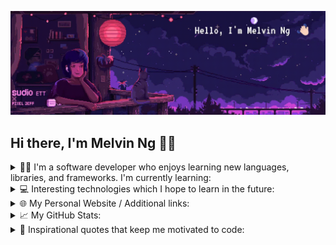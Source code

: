 <!-- **melvincwng/melvincwng** is a ✨ _special_ ✨ repository because its `README.md` (this file) appears on your GitHub profile. -->

<!-- 
  1. As of 13/05/2023, Video element is not working in GitHub README.md due to GH's CSP blocking it
  2. You can directly just embed a video using the uploaded URL (i.e. https://user-images.githubusercontent.com/77479885/224764100-a9fb20ee-80f4-4eb1-8ba7-7130c0c5722b.mp4) but it does not autoplay the video...
  3. Hence, converted video to gif instead using https://www.xconvert.com/convert-video-to-gif (preserves good image resolution & good frame rate as well)
  <video src="https://user-images.githubusercontent.com/77479885/224764100-a9fb20ee-80f4-4eb1-8ba7-7130c0c5722b.mp4" width="100%"  height="100%" controls autoplay muted loop></video>
-->

![banner](./assets/banner.gif)

<h2>Hi there, I'm Melvin Ng 👋🏻</h2>

<details>
  <summary>
    👨‍💻 I'm a software developer who enjoys learning new languages, libraries, and frameworks. I'm currently learning: 
  </summary>
  <br/>
  <div>
    <img src="https://img.shields.io/badge/HTML5-F16529?style=for-the-badge&logo=html5&logoColor=white" />
    <img src="https://img.shields.io/badge/CSS3-1572B6?style=for-the-badge&logo=css3&logoColor=white" />
    <img src="https://img.shields.io/badge/JavaScript-F7DF1E?style=for-the-badge&logo=javascript&logoColor=white" />
    <img src="https://img.shields.io/badge/TypeScript-007ACC?style=for-the-badge&logo=typescript&logoColor=white" />
    <img src="https://img.shields.io/badge/Python-239120?style=for-the-badge&logo=python&logoColor=white" />
    <img src="https://img.shields.io/badge/GdScript-478CBF?style=for-the-badge&logo=godot-engine&logoColor=white" />
    <img src="https://img.shields.io/badge/Scratch-4D97FF?style=for-the-badge&logo=Scratch&logoColor=white" />
    <img src="https://img.shields.io/badge/Sql-018bff?style=for-the-badge&logo=microsoft-access&logoColor=white" />
    <img src="https://img.shields.io/badge/Markdown-000000?style=for-the-badge&logo=markdown&logoColor=white" />
    <img src="https://img.shields.io/badge/Bash-121011?style=for-the-badge&logo=gnu-bash&logoColor=white" />
    <img src="https://img.shields.io/badge/MongoDB-4EA94B?style=for-the-badge&logo=mongodb&logoColor=white" />
    <img src="https://img.shields.io/badge/Express.js-404D59?style=for-the-badge&logo=express&logoColor=white" />
    <img src="https://img.shields.io/badge/React-20232A?style=for-the-badge&logo=react&logoColor=white" />
    <img src="https://img.shields.io/badge/Node.js-43853D?style=for-the-badge&logo=node.js&logoColor=white" />
    <img src="https://img.shields.io/badge/Bootstrap-563D7C?style=for-the-badge&logo=bootstrap&logoColor=white" />
    <img src="https://img.shields.io/badge/Material%20UI-007FFF?style=for-the-badge&logo=mui&logoColor=white" />
    <img src="https://img.shields.io/badge/jQuery-0769AD?style=for-the-badge&logo=jquery&logoColor=white" />                       
    <img src="https://img.shields.io/badge/Flask-4A4A55?style=for-the-badge&logo=flask&logoColor=white" />
    <img src="https://img.shields.io/badge/Next.js-000000?style=for-the-badge&logo=nextdotjs&logoColor=white" />
    <img src="https://img.shields.io/badge/Firebase-FF9900?style=for-the-badge&logo=firebase&logoColor=white" />
    <img src="https://img.shields.io/badge/MySQL-478CBF?style=for-the-badge&logo=mysql&logoColor=white" />
    <img src="https://img.shields.io/badge/Netlify-00C7B7?style=for-the-badge&logo=netlify&logoColor=white" />
    <img src="https://img.shields.io/badge/Heroku-430098?style=for-the-badge&logo=heroku&logoColor=white" />
    <img src="https://img.shields.io/badge/Vercel-000000?style=for-the-badge&logo=vercel&logoColor=white" />
    <img src="https://img.shields.io/badge/AWS-FF9900?style=for-the-badge&logo=amazonaws&logoColor=white" />
    <img src="https://img.shields.io/badge/Git-F05032?style=for-the-badge&logo=git&logoColor=white" />
    <img src="https://img.shields.io/badge/Postman-FF6C37?style=for-the-badge&logo=Postman&logoColor=white" />
    <img src="https://img.shields.io/badge/Jest-C21325?style=for-the-badge&logo=jest&logoColor=whitec " /> 
    <img src="https://img.shields.io/badge/VS%20Code-0078D4?style=for-the-badge&logo=visual%20studio%20code&logoColor=white" /> 
  </div>
</details>

<details>
  <summary>
    💻 Interesting technologies which I hope to learn in the future: 
  </summary>
  <br/>
  <div>
    <img src="https://img.shields.io/badge/AI/ML-262c3e?style=for-the-badge&logo=probot&logoColor=white" />
    <img src="https://img.shields.io/badge/Kotlin-0095D5?&style=for-the-badge&logo=kotlin&logoColor=white" />
    <img src="https://img.shields.io/badge/Go-00ADD8?style=for-the-badge&logo=go&logoColor=white" />
    <img src="https://img.shields.io/badge/Swift-FA7343?style=for-the-badge&logo=swift&logoColor=white" />
    <img src="https://img.shields.io/badge/Swift%20Playgrounds-FA7343?style=for-the-badge&logo=swift&logoColor=white" />                
    <img src="https://img.shields.io/badge/React_Native-20232A?style=for-the-badge&logo=react&logoColor=61DAFB" />
    <img src="https://img.shields.io/badge/Redux-593D88?style=for-the-badge&logo=redux&logoColor=white">
    <img src="https://img.shields.io/badge/storybook-FF4785?style=for-the-badge&logo=storybook&logoColor=white">
    <img src="https://img.shields.io/badge/Gatsby-663399?style=for-the-badge&logo=gatsby&logoColor=white" />
    <img src="https://img.shields.io/badge/Semantic%20UI-35BDB2?style=for-the-badge&logo=semanticuireact&logoColor=white" />
    <img src="https://img.shields.io/badge/Dart-0175C2?style=for-the-badge&logo=dart&logoColor=white" />
    <img src="https://img.shields.io/badge/Flutter-02569B?style=for-the-badge&logo=flutter&logoColor=white" />
    <img src="https://img.shields.io/badge/Ruby-CC342D?style=for-the-badge&logo=ruby&logoColor=white" />
    <img src="https://img.shields.io/badge/Ruby_on_Rails-CC0000?style=for-the-badge&logo=ruby-on-rails&logoColor=white" />
    <img src="https://img.shields.io/badge/Twine-1ED760?style=for-the-badge&logo=payoneer&logoColor=white" />
    <img src="https://img.shields.io/badge/Sugarcube-F34E68?style=for-the-badge&logo=hack-the-box&logoColor=white" />
    <img src="https://img.shields.io/badge/Phaser.js-F15B2A?style=for-the-badge&logo=starship&logoColor=white" />
    <img src="https://img.shields.io/badge/GDevelop-007DB8?style=for-the-badge&logo=Gitee&logoColor=white" /> 
    <img src="https://img.shields.io/badge/Solidity-e6e6e6?style=for-the-badge&logo=solidity&logoColor=black" />
    <img src="https://img.shields.io/badge/Web3.js-F16822?style=for-the-badge&logo=web3.js&logoColor=white" />
    <img src="https://img.shields.io/badge/Supabase-181818?style=for-the-badge&logo=supabase&logoColor=white" />
  </div>
</details>

<details>
  <summary>🌐 My Personal Website / Additional links: </summary>
  <br/>
  <div>
    <!-- 
      target="_blank" does not work for GitHub's README.md 
    -->
    <a href="https://melvincwng.github.io/"><img src="https://img.shields.io/badge/Personal Site-100000?style=for-the-badge&logo=github&logoColor=white" /></a>
    <a href="https://app.pluralsight.com/profile/melvin-ng"><img src="https://img.shields.io/badge/Pluralsight-F15B2A?style=for-the-badge&logo=Pluralsight&logoColor=white" /></a>
    <a href="https://play.google.com/store/apps/dev?id=6328174873109802596"><img src="https://img.shields.io/badge/Google_Play-414141?style=for-the-badge&logo=google-play&logoColor=white" /></a>
    <a href="https://melvinng.itch.io/"><img src="https://img.shields.io/badge/Itch.io-FA5C5C?style=for-the-badge&logo=itchdotio&logoColor=white" /></a>
    <a href="https://scratch.mit.edu/users/melvincwng/"><img src="https://img.shields.io/badge/Scratch%20Portfolio-4D97FF?style=for-the-badge&logo=Scratch&logoColor=white" /></a>
    <a href="https://create.kahoot.it/profiles/128094b7-3ef9-43de-bb8d-3adb37d82eee"><img src="https://img.shields.io/badge/Kahoot!-46178F?style=for-the-badge&logo=Kahoot!&logoColor=white" /></a>
    <a href="https://www.buymeacoffee.com/melvincwng"><img src="https://img.shields.io/badge/Buy_Me_A_Coffee-FFDD00?style=for-the-badge&logo=buy-me-a-coffee&logoColor=black" /></a>
    <a href="https://githubcampus.expert/melvincwng/"><img src="https://img.shields.io/badge/GitHub Campus Experts Profile-d61e3c?style=for-the-badge&logo=github&logoColor=white" /></a>  
  </div>
</details>
<details>
  <summary>📈 My GitHub Stats: </summary>
  <br/>
  <div>
    <!-- 
      If user is using dark mode, use the dark mode theme for the stats card.
      Else, use the default theme for the stats card.
    -->
    <img src="https://github-readme-stats-pi-snowy-49.vercel.app/api?username=melvincwng&theme=dark#gh-dark-mode-only&show_icons=true&include_all_commits=true&show=discussions_answered" alt="Melvin's Github Stats" />
    <img src="https://github-readme-stats-pi-snowy-49.vercel.app/api?username=melvincwng&theme=default#gh-light-mode-only&show_icons=true&include_all_commits=true&show=discussions_answered" alt="Melvin's Github Stats" />
    <br/>
    <br/>
    <div>
      <a href="https://holopin.io/@melvincwng">
        <img src="https://holopin.me/melvincwng" alt="@melvincwng's Holopin board" />
      </a>
    </div>
    <br />
    <div>
        <div>
          <img src="https://komarev.com/ghpvc/?username=melvincwng&color=brightgreen&label=Github Profile Views"/>
        </div>
        &nbsp;
        &nbsp;
        <div>
          <a href="https://user-badge.committers.top/singapore_private/melvincwng"><img src="https://user-badge.committers.top/singapore_private/melvincwng.svg" alt="SG Top Committers Badge">
          </a>
        </div>
        &nbsp;
        &nbsp;
        <div>
          <a href="https://github.com/melvincwng">
          <img src="https://img.shields.io/github/followers/melvincwng.svg?style=social&label=Follow"/>
          </a>
        </div>
        &nbsp;
        &nbsp;
        <div>
          <a href="https://committers.top/singapore_private#melvincwng">
            <img src="https://img.shields.io/badge/Most%20Active%20GitHub%20Users%20In%20SG-Top%201%25-black?style=social&logo=github">
          </a>
        </div>
        &nbsp;
        &nbsp;
        <div>
          <a href="https://github.com/orgs/community/discussions/42328">
            <img src="https://img.shields.io/badge/Top%205%20Outstanding%20Members%20In%20GitHub%20Community%20(2022)--black?style=social&logo=github">
          </a>
        </div>
        <div align="right">
          <img src="./assets/cat.gif" width="60" height="60" />
          <img src="./assets/mona-blue.gif" width="30" height="30" />
          &nbsp;
          &nbsp;
          <img src="./assets/mona-dark.gif" width="30" height="30" />
        </div>
    </div>
  </div>
</details>

<details>
  <summary>
    💬 Inspirational quotes that keep me motivated to code: 
  </summary>
  <br/>
  <ul>
    <li id="quote2021">
      <i>
        The key to success in life is having that lifelong passion for learning that extends beyond good grades, test scores, and graduation dates. - M, 2021 🎓
      </i>
    </li>
    <br/>
    <li id="quote2022">
      <i>
        To become a great software developer, you must continuously read, learn, and code. - M, 2022 📚
      </i>
    </li>
    <br/>
    <li id="quote2023">
      <i>
        Software development changed my life. Now, I want to use software development to change the lives of others. - M, 2023 😊
      </i>
    </li>
  </ul>
  <br/>

  <div align="right">
    <img src="./assets/finnAndJakePixelArt.gif" width="270px" height="145.4px"/>
  </div>
</details>
